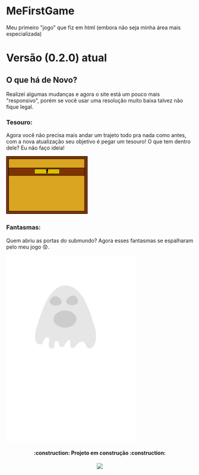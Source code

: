 # MeFirstGame
Meu primeiro "jogo" que fiz em html (embora não seja minha área mais especializada) 

<h1> Versão (0.2.0) <a href"https://github.com/joaop2p/MeFirstGame">atual</a></h2>
<h2> O que há de Novo?</h2>
<p> Realizei algumas mudanças e agora o site está um pouco mais "responsivo", porém se você usar uma resolução muito baixa talvez não fique legal.</p>
<h3> Tesouro:</h3>
<p> Agora você não precisa mais andar um trajeto todo pra nada como antes, com a nova atualização seu objetivo é pegar um tesouro! O que tem dentro dele? Eu não faço ideia! </p>
<img src="styles/assets/bau.png" alt="Baú">
<h3> Fantasmas:</h3>
<p> Quem abriu as portas do submundo? Agora esses fantasmas se espalharam pelo meu jogo &#128545;.</p>
<img src="styles/assets/ghost.png" alt"Fantasma" style="width:350px; height:500px;" >
<h4 align="center"> 
    :construction:  Projeto em construção  :construction:
</h4>
<p align="center">
<img src="http://img.shields.io/static/v1?label=STATUS&message=EM%20DESENVOLVIMENTO&color=GREEN&style=for-the-badge"/>
</p>
